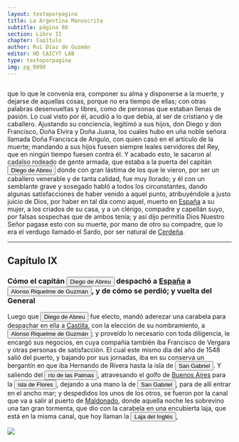 ```yaml
---
layout: textoporpagina
title: La Argentina Manuscrita
subtitle: página 86
section: Libro II
chapter: Capítulo 
author: Rui Díaz de Guzmán
editor: HD CAICYT LAB
type: textoporpagina
img: pg_0090
---
```


<div class="row">
    <div class="column">
<p>que lo que le convenía era, componer su alma y disponerse a la muerte, y dejarse de aquellas cosas, porque no era tiempo de ellas; con otras palabras desenvueltas y libres, como de personas que estaban llenas de pasión. Lo cual visto por él, acudió a lo que debía, al ser de cristiano y de caballero. Ajustando su conciencia, legitimó a sus hijos, don Diego y don Francisco, Doña Elvira y Doña Juana, los cuales hubo en uña noble señora llamada Doña Francisca de Angulo, con quien casó en el artículo de la muerte; mandando a sus hijos fuesen siempre leales servidores del Rey, que en ningún tiempo fuesen contra él. Y acabado esto, le sacaron al cadalso rodeado de gente armada, que estaba a la puerta del capitán <button class="balloon" data-balloon-pos="up" data-balloon-length="large" data-balloon="Abreu (Diego), de Sevilla; viene con don Pedro de Mendoza. Derrota a los indios cerca de Corpus. Se le cree autor de la sentencia contra la Maldonado. Vuelve a Buenos Aires, para hacer evacuar el Fuerte, y lleva la gente a la Asumpción. Trae socorros al convoy de Cabeza de Vaca. Es electo Gobernador en ausencia de Irala; se conspira contra su persona. Prende al jefe del complot, y lo condena a muerte. Informa a España de su nombramiento; se resiste a devolver el mando al Gobernador Irala; se retira a las tierras de los indios. No quiere volver a la ciudad. Es sorprendido y herido. Lo llevan muerto a la Asumpción.">Diego de Abreu</button> donde con gran lástima de los que le vieron, por ser un caballero venerable y de tanta calidad, fue muy llorado; y él con un semblante grave y sosegado habló a todos los circunstantes, dando algunas satisfacciones de haber venido a aquel punto, atribuyéndole a justo juicio de Dios, por haber en tal día como aquel, muerto en <a href="https://recogito.pelagios.org/document/wzqxhk0h3vpikm/part/1/edit#a7009071-87f2-403e-b9e1-f3e6b5a5726c" target="_blank">España</a> a su mujer, a los criados de su casa, y a un clérigo, compadre y capellán suyo, por falsas sospechas que de ambos tenía; y así dijo permitía Dios Nuestro Señor pagase esto con su muerte, por mano de otro su compadre, que lo era el verdugo llamado el Sardo, por ser natural de <a href="https://recogito.pelagios.org/document/wzqxhk0h3vpikm/part/1/edit#d668c5c3-1c2f-4885-902f-86865869b423" target="_blank">Cerdeña</a>.</p><hr><h2>Capítulo IX</h2><h3>Cómo el capitán <button class="balloon" data-balloon-pos="up" data-balloon-length="large" data-balloon="Abreu (Diego), de Sevilla; viene con don Pedro de Mendoza. Derrota a los indios cerca de Corpus. Se le cree autor de la sentencia contra la Maldonado. Vuelve a Buenos Aires, para hacer evacuar el Fuerte, y lleva la gente a la Asumpción. Trae socorros al convoy de Cabeza de Vaca. Es electo Gobernador en ausencia de Irala; se conspira contra su persona. Prende al jefe del complot, y lo condena a muerte. Informa a España de su nombramiento; se resiste a devolver el mando al Gobernador Irala; se retira a las tierras de los indios. No quiere volver a la ciudad. Es sorprendido y herido. Lo llevan muerto a la Asumpción.">Diego de Abreu</button> despachó a <a href="https://recogito.pelagios.org/document/wzqxhk0h3vpikm/part/1/edit#89705610-f4da-4c19-b82a-4e5c9c473ea8" target="_blank">España</a> a <button class="balloon" data-balloon-pos="up" data-balloon-length="large" data-balloon="Alonso Riquelme de Guzmán (1519-1573) fue un conquistador oriundo de Jeréz de la Frontera y sobrino del Segundo Adelantado al Río de la Plata, Álvar Núñez Cabeza de Vaca, con quien llegó al Río de la Plata en 1541. Fue uno de sus más acérrimos partidarios durante la gobernación de Cabeza de Vaca y se convirtió en una de las figuras más prominentes de la facción de los &quot;leales&quot; una vez que aquel fuera expulsado de la provincia en 1545.Fue forzado por Domigo de Irala a casarse con una de sus hijas mestizas, unión de la cual nació Ruy Díaz de Guzmán. Bibliografía: Ricardo Lafuente Machaín, Alonso Riquelme de Guzmán, Buenos Aires, Amorrurtu, 1942.Tieffemberg, Silvia, &quot;Estudio Introductorio&quot;, en Díaz de Guzmán, Ruy, Argentina. Historia del Descubrimiento y Conquista del Río de la Plata de Ruy Díaz de Guzmán, Buenos Aires, Editorial de la Facultad de Filosofía y Letras-UBA, 2012.Fuentes &quot;Información hecha en Jerez de la Frontera a pedimento de Cabeza de Vaca para verificar ciertas cartas&quot;, en Núñez Cabeza de Vaca, Álvar, Relación de los Naufragios y Comentarios de Álvar Núñez Cabeza de Vaca, adelantado y gobernador del Río de la Plata. Ilustrado con varios documentos inéditos. Tomo Segundo, Madrid, Imprenta General de Victoriano Suárez, 1906, p. 289 (GGV 52/975; AGI Justicia 1131), 1545.">Alonso Riquelme de Guzmán</button>, y de cómo se perdió; y vuelta del General</h3><p>Luego que <button class="balloon" data-balloon-pos="up" data-balloon-length="large" data-balloon="Abreu (Diego), de Sevilla; viene con don Pedro de Mendoza. Derrota a los indios cerca de Corpus. Se le cree autor de la sentencia contra la Maldonado. Vuelve a Buenos Aires, para hacer evacuar el Fuerte, y lleva la gente a la Asumpción. Trae socorros al convoy de Cabeza de Vaca. Es electo Gobernador en ausencia de Irala; se conspira contra su persona. Prende al jefe del complot, y lo condena a muerte. Informa a España de su nombramiento; se resiste a devolver el mando al Gobernador Irala; se retira a las tierras de los indios. No quiere volver a la ciudad. Es sorprendido y herido. Lo llevan muerto a la Asumpción.">Diego de Abreu</button> fue electo, mandó aderezar una carabela para despachar en ella a <a href="https://recogito.pelagios.org/document/wzqxhk0h3vpikm/part/1/edit#2b804548-4ea9-4bdc-bc98-a105ec49b712" target="_blank">Castilla</a>, con la elección de su nombramiento, a <button class="balloon" data-balloon-pos="up" data-balloon-length="large" data-balloon="Alonso Riquelme de Guzmán (1519-1573) fue un conquistador oriundo de Jeréz de la Frontera y sobrino del Segundo Adelantado al Río de la Plata, Álvar Núñez Cabeza de Vaca, con quien llegó al Río de la Plata en 1541. Fue uno de sus más acérrimos partidarios durante la gobernación de Cabeza de Vaca y se convirtió en una de las figuras más prominentes de la facción de los &quot;leales&quot; una vez que aquel fuera expulsado de la provincia en 1545.Fue forzado por Domigo de Irala a casarse con una de sus hijas mestizas, unión de la cual nació Ruy Díaz de Guzmán. Bibliografía: Ricardo Lafuente Machaín, Alonso Riquelme de Guzmán, Buenos Aires, Amorrurtu, 1942.Tieffemberg, Silvia, &quot;Estudio Introductorio&quot;, en Díaz de Guzmán, Ruy, Argentina. Historia del Descubrimiento y Conquista del Río de la Plata de Ruy Díaz de Guzmán, Buenos Aires, Editorial de la Facultad de Filosofía y Letras-UBA, 2012.Fuentes &quot;Información hecha en Jerez de la Frontera a pedimento de Cabeza de Vaca para verificar ciertas cartas&quot;, en Núñez Cabeza de Vaca, Álvar, Relación de los Naufragios y Comentarios de Álvar Núñez Cabeza de Vaca, adelantado y gobernador del Río de la Plata. Ilustrado con varios documentos inéditos. Tomo Segundo, Madrid, Imprenta General de Victoriano Suárez, 1906, p. 289 (GGV 52/975; AGI Justicia 1131), 1545.">Alonso Riquelme de Guzmán</button>; y proveído lo necesario con toda diligencia, le encargó sus negocios, en cuya compañía también iba Francisco de Vergara y otras personas de satisfacción. El cual este mismo día del año de 1548 salió del puerto, y bajando por sus jornadas, iba en su conserva un bergantín en que iba Hernando de Rivera hasta la isla de <a href="https://recogito.pelagios.org/document/wzqxhk0h3vpikm/part/1/edit#3d299979-cb1e-4121-bf57-0dfdd2f8b8d9" target="_blank"><button class="balloon" data-balloon-pos="up" data-balloon-length="large" data-balloon="Se refiere a la isla del mismo nombre en la costa uruguaya frente a Colonia.">San Gabriel</button></a>. Y saliendo del <button class="balloon" data-balloon-pos="up" data-balloon-length="large" data-balloon="Río de las Palmas; navegado por Gaboto. Sigue al de las Carabelas. Este río, así como el de las Carabelas, son más bien brazos del Paraná que ríos; en algunos mapas se le da el nombre de Paraná de las Palmas.">río de las Palmas</button>, atravesando el golfo de <a href="https://recogito.pelagios.org/document/wzqxhk0h3vpikm/part/1/edit#ac96bf3d-a710-443f-9b67-106f357045ad" target="_blank">Buenos Aires</a> para la <button class="balloon" data-balloon-pos="up" data-balloon-length="large" data-balloon="Flores (Isla de). En el río de la Plata, cerca de la costa de Montevideo. Se le dio este nombre, no porque produzca flores, sino porque fue descubierta el día de Pascua florida. Este escollo, por su inmediación a la costa, lo hallaron los españoles habitado por los Charrúas, que huyan de los Minuanes. El Gobierno oriental ha establecido en él un farol para alejar a los buques de los peligros del banco inglés, que obstruye la navegación del río en aquel punto.">isla de Flores</button>, dejando a una mano la de <a href="https://recogito.pelagios.org/document/wzqxhk0h3vpikm/part/1/edit#3da279ae-b9d6-47d3-ab13-24128d5fab53" target="_blank"><button class="balloon" data-balloon-pos="up" data-balloon-length="large" data-balloon="Se refiere a la isla del mismo nombre en la costa uruguaya frente a Colonia.">San Gabriel</button></a>, para de allí entrar en el ancho mar; y despedidos los unos de los otros, se fueron por la canal que va a salir al puerto de <a href="https://recogito.pelagios.org/document/wzqxhk0h3vpikm/part/1/edit#212a15fc-88c1-4866-a40c-0bb943c6d717" target="_blank">Maldonado</a>, donde aquella noche les sobrevino una tan gran tormenta, que dio con la carabela en una encubierta laja, que está en la misma canal, que hoy llaman la <button class="balloon" data-balloon-pos="up" data-balloon-length="large" data-balloon="Laja del Inglés en la canal de Maldonado; etimología de este nombre. Este banco, o laja, ha ocasionado infinitos naufragios, a pesar de haber sido el primero a ser señalado. Al modo como se expresa el autor, se creería que el Banco Inglés se halle delante de Maldonado; mientras que está cerca de Montevideo, precisamente en la dirección de la Isla de Flores.">Laja del Inglés</button>,</p></div>

<div class="column">
<a href="{{site.baseurl}}/assets/img/argentina_manuscrita/{{page.img}}.jpg"><img src="{{site.baseurl}}/assets/img/argentina_manuscrita/{{page.img}}.jpg"></a>
</div>
</div>